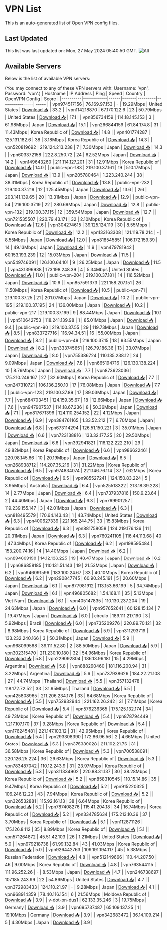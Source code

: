 # VPN List

This is an auto-generated list of Open VPN config files.

## Last Updated

This list was last updated on: Mon, 27 May 2024 05:40:50 GMT.
![Alt](https://repobeats.axiom.co/api/embed/186b98318ef1479477931607c1ad7d823f12451f.svg "Repobeats analytics image")

## Available Servers

Below is the list of available VPN servers:

(You may connect to any of these VPN servers with: Username: 'vpn', Password: 'vpn'.)
| Hostname | IP Address | Ping | Speed | Country | OpenVPN Config | Score |
|----------|------------|------|-------|---------|----------------| ----- |
| vpn974517156 | 76.169.97.153 | - | 19.29Mbps | United States | [Download 📥](./configs/server_0_US.ovpn) | 33.2 |
| vpn114218870 | 67.170.122.6 | 23 | 50.79Mbps | United States | [Download 📥](./configs/server_1_US.ovpn) | 17.1 |
| vpn856734159 | 114.18.145.153 | 3 | 61.98Mbps | Japan | [Download 📥](./configs/server_2_JP.ovpn) | 15.1 |
| vpn266844159 | 61.84.174.8 | 31 | 11.43Mbps | Korea Republic of | [Download 📥](./configs/server_3_KR.ovpn) | 14.8 |
| vpn401774287 | 125.131.182.6 | 38 | 3.18Mbps | Korea Republic of | [Download 📥](./configs/server_4_KR.ovpn) | 14.3 |
| vpn520819692 | 219.124.213.238 | 7 | 7.30Mbps | Japan | [Download 📥](./configs/server_5_JP.ovpn) | 14.3 |
| vpn603372158 | 222.8.250.72 | 24 | 62.52Mbps | Japan | [Download 📥](./configs/server_6_JP.ovpn) | 14.2 |
| vpn149643260 | 211.114.127.201 | 31 | 12.91Mbps | Korea Republic of | [Download 📥](./configs/server_7_KR.ovpn) | 14.0 |
| public-vpn-183 | 219.100.37.161 | 19 | 510.17Mbps | Japan | [Download 📥](./configs/server_8_JP.ovpn) | 13.9 |
| vpn205780464 | 1.223.240.244 | 38 | 38.31Mbps | Korea Republic of | [Download 📥](./configs/server_9_KR.ovpn) | 13.8 |
| public-vpn-232 | 219.100.37.219 | 12 | 125.45Mbps | Japan | [Download 📥](./configs/server_10_JP.ovpn) | 13.6 |
| 2i6 | 203.141.139.65 | 20 | 13.31Mbps | Japan | [Download 📥](./configs/server_11_JP.ovpn) | 12.9 |
| public-vpn-54 | 219.100.37.19 | 22 | 280.69Mbps | Japan | [Download 📥](./configs/server_12_JP.ovpn) | 12.8 |
| public-vpn-132 | 219.100.37.115 | 12 | 359.54Mbps | Japan | [Download 📥](./configs/server_13_JP.ovpn) | 12.7 |
| vpn721535507 | 220.79.43.171 | 32 | 2.10Mbps | Korea Republic of | [Download 📥](./configs/server_14_KR.ovpn) | 12.6 |
| vpn304274615 | 39.125.124.119 | 30 | 8.55Mbps | Korea Republic of | [Download 📥](./configs/server_15_KR.ovpn) | 12.2 |
| vpn133163308 | 121.119.78.214 | - | 8.55Mbps | Japan | [Download 📥](./configs/server_16_JP.ovpn) | 12.0 |
| vpn818545851 | 106.172.159.39 | 14 | 49.13Mbps | Japan | [Download 📥](./configs/server_17_JP.ovpn) | 11.9 |
| vpn479781942 | 60.153.193.239 | 12 | 15.03Mbps | Japan | [Download 📥](./configs/server_18_JP.ovpn) | 11.5 |
| vpn549746091 | 126.100.64.101 | 9 | 26.25Mbps | Japan | [Download 📥](./configs/server_19_JP.ovpn) | 11.5 |
| vpn431396938 | 173.198.248.39 | 4 | 5.34Mbps | United States | [Download 📥](./configs/server_20_US.ovpn) | 11.0 |
| public-vpn-204 | 219.100.37.181 | 14 | 116.52Mbps | Japan | [Download 📥](./configs/server_21_JP.ovpn) | 10.6 |
| vpn857591373 | 221.158.207.151 | 26 | 11.50Mbps | Korea Republic of | [Download 📥](./configs/server_22_KR.ovpn) | 10.5 |
| public-vpn-71 | 219.100.37.25 | 21 | 201.07Mbps | Japan | [Download 📥](./configs/server_23_JP.ovpn) | 10.2 |
| public-vpn-195 | 219.100.37.195 | 24 | 136.00Mbps | Japan | [Download 📥](./configs/server_24_JP.ovpn) | 10.2 |
| public-vpn-217 | 219.100.37.199 | 9 | 88.44Mbps | Japan | [Download 📥](./configs/server_25_JP.ovpn) | 10.1 |
| vpn510642753 | 118.241.139.98 | 1 | 85.01Mbps | Japan | [Download 📥](./configs/server_26_JP.ovpn) | 9.4 |
| public-vpn-90 | 219.100.37.55 | 29 | 119.73Mbps | Japan | [Download 📥](./configs/server_27_JP.ovpn) | 8.5 |
| vpn833727716 | 116.94.34.51 | 16 | 55.00Mbps | Japan | [Download 📥](./configs/server_28_JP.ovpn) | 8.2 |
| public-vpn-49 | 219.100.37.15 | 18 | 93.55Mbps | Japan | [Download 📥](./configs/server_29_JP.ovpn) | 8.2 |
| vpn333745651 | 126.79.186.36 | 13 | 33.07Mbps | Japan | [Download 📥](./configs/server_30_JP.ovpn) | 8.0 |
| vpn755386724 | 110.135.238.12 | 24 | 9.09Mbps | Japan | [Download 📥](./configs/server_31_JP.ovpn) | 7.8 |
| vpn665194716 | 126.130.138.224 | 10 | 8.76Mbps | Japan | [Download 📥](./configs/server_32_JP.ovpn) | 7.7 |
| vpn873623036 | 175.210.249.167 | 27 | 32.60Mbps | Korea Republic of | [Download 📥](./configs/server_33_KR.ovpn) | 7.7 |
| vpn247310721 | 106.136.250.10 | 17 | 76.08Mbps | Japan | [Download 📥](./configs/server_34_JP.ovpn) | 7.7 |
| public-vpn-123 | 219.100.37.89 | 17 | 89.03Mbps | Japan | [Download 📥](./configs/server_35_JP.ovpn) | 7.7 |
| vpn684703451 | 124.159.35.67 | 18 | 12.66Mbps | Japan | [Download 📥](./configs/server_36_JP.ovpn) | 7.6 |
| vpn947907537 | 114.18.67.236 | 8 | 50.36Mbps | Japan | [Download 📥](./configs/server_37_JP.ovpn) | 7.1 |
| vpn817671396 | 124.110.254.152 | 22 | 4.12Mbps | Japan | [Download 📥](./configs/server_38_JP.ovpn) | 6.9 |
| vpn384761165 | 1.33.52.212 | 7 | 6.70Mbps | Japan | [Download 📥](./configs/server_39_JP.ovpn) | 6.8 |
| vpn673114294 | 126.51.150.221 | 3 | 35.01Mbps | Japan | [Download 📥](./configs/server_40_JP.ovpn) | 6.6 |
| vpn723138816 | 133.32.177.25 | 20 | 29.50Mbps | Japan | [Download 📥](./configs/server_41_JP.ovpn) | 6.6 |
| vpn392941821 | 116.122.222.210 | 29 | 49.82Mbps | Korea Republic of | [Download 📥](./configs/server_42_KR.ovpn) | 6.6 |
| vpn986622461 | 220.98.145.66 | 10 | 20.19Mbps | Japan | [Download 📥](./configs/server_43_JP.ovpn) | 6.5 |
| vpn268938712 | 114.207.35.216 | 31 | 31.22Mbps | Korea Republic of | [Download 📥](./configs/server_44_KR.ovpn) | 6.5 |
| vpn974834074 | 221.146.76.114 | 37 | 7.62Mbps | Korea Republic of | [Download 📥](./configs/server_45_KR.ovpn) | 6.5 |
| vpn985527241 | 124.150.83.224 | 5 | 3.95Mbps | Australia | [Download 📥](./configs/server_46_AU.ovpn) | 6.4 |
| vpn525518322 | 213.18.39.228 | 14 | 2.77Mbps | Japan | [Download 📥](./configs/server_47_JP.ovpn) | 6.4 |
| vpn737937816 | 150.9.23.64 | 2 | 44.40Mbps | Japan | [Download 📥](./configs/server_48_JP.ovpn) | 6.3 |
| vpn769901257 | 119.239.155.147 | 3 | 42.01Mbps | Japan | [Download 📥](./configs/server_49_JP.ovpn) | 6.3 |
| vpn818495579 | 170.64.143.43 | 1 | 43.74Mbps | United States | [Download 📥](./configs/server_50_US.ovpn) | 6.3 |
| vpn400627339 | 221.165.244.75 | 33 | 15.83Mbps | Korea Republic of | [Download 📥](./configs/server_51_KR.ovpn) | 6.3 |
| vpn881758058 | 124.219.176.136 | 11 | 20.31Mbps | Japan | [Download 📥](./configs/server_52_JP.ovpn) | 6.3 |
| vpn760241105 | 116.44.113.68 | 40 | 47.34Mbps | Korea Republic of | [Download 📥](./configs/server_53_KR.ovpn) | 6.2 |
| vpn198595484 | 153.200.74.16 | 14 | 14.40Mbps | Japan | [Download 📥](./configs/server_54_JP.ovpn) | 6.2 |
| vpn894669190 | 14.12.136.225 | 19 | 48.47Mbps | Japan | [Download 📥](./configs/server_55_JP.ovpn) | 6.2 |
| vpn686858185 | 110.131.51.143 | 19 | 21.53Mbps | Japan | [Download 📥](./configs/server_56_JP.ovpn) | 6.2 |
| vpn946091596 | 183.100.24.67 | 33 | 40.10Mbps | Korea Republic of | [Download 📥](./configs/server_57_KR.ovpn) | 6.2 |
| vpn290847745 | 60.90.245.191 | 5 | 20.60Mbps | Japan | [Download 📥](./configs/server_58_JP.ovpn) | 6.1 |
| vpn877981912 | 113.153.66.199 | 5 | 34.74Mbps | Japan | [Download 📥](./configs/server_59_JP.ovpn) | 6.1 |
| vpn496805682 | 1.54.168.11 | 35 | 5.13Mbps | Viet Nam | [Download 📥](./configs/server_60_VN.ovpn) | 6.1 |
| vpn405147835 | 110.130.237.204 | 19 | 24.63Mbps | Japan | [Download 📥](./configs/server_61_JP.ovpn) | 6.0 |
| vpn957652641 | 60.128.15.134 | 7 | 19.47Mbps | Japan | [Download 📥](./configs/server_62_JP.ovpn) | 6.0 |
| circulo | 189.111.217.190 | 3 | 5.92Mbps | Brazil | [Download 📥](./configs/server_63_BR.ovpn) | 6.0 |
| vpn735209276 | 220.89.70.121 | 32 | 8.98Mbps | Korea Republic of | [Download 📥](./configs/server_64_KR.ovpn) | 5.9 |
| vpn311293719 | 133.232.240.166 | 3 | 50.31Mbps | Japan | [Download 📥](./configs/server_65_JP.ovpn) | 5.9 |
| vpn968099568 | 39.111.52.80 | 2 | 88.50Mbps | Japan | [Download 📥](./configs/server_66_JP.ovpn) | 5.9 |
| vpn302315470 | 211.230.10.180 | 32 | 54.96Mbps | Korea Republic of | [Download 📥](./configs/server_67_KR.ovpn) | 5.8 |
| vpn229092804 | 186.13.96.181 | 15 | 4.29Mbps | Argentina | [Download 📥](./configs/server_68_AR.ovpn) | 5.8 |
| vpn888290460 | 181.116.200.94 | 31 | 3.22Mbps | Argentina | [Download 📥](./configs/server_69_AR.ovpn) | 5.6 |
| vpn737938626 | 184.22.21.108 | 27 | 44.74Mbps | Thailand | [Download 📥](./configs/server_70_TH.ovpn) | 5.5 |
| vpn357132478 | 118.172.72.52 | 33 | 31.95Mbps | Thailand | [Download 📥](./configs/server_71_TH.ovpn) | 5.5 |
| vpn425808965 | 211.206.234.176 | 33 | 64.68Mbps | Korea Republic of | [Download 📥](./configs/server_72_KR.ovpn) | 5.5 |
| vpn752932944 | 221.162.26.242 | 31 | 7.71Mbps | Korea Republic of | [Download 📥](./configs/server_73_KR.ovpn) | 5.4 |
| vpn576236365 | 175.125.132.174 | 34 | 49.73Mbps | Korea Republic of | [Download 📥](./configs/server_74_KR.ovpn) | 5.4 |
| vpn878794449 | 1.217.107.170 | 37 | 9.28Mbps | Korea Republic of | [Download 📥](./configs/server_75_KR.ovpn) | 5.4 |
| vpn176245481 | 221.147.103.12 | 31 | 42.95Mbps | Korea Republic of | [Download 📥](./configs/server_76_KR.ovpn) | 5.4 |
| vpn293308390 | 172.86.96.56 | 2 | 4.66Mbps | United States | [Download 📥](./configs/server_77_US.ovpn) | 5.3 |
| vpn375389028 | 211.192.21.76 | 31 | 36.58Mbps | Korea Republic of | [Download 📥](./configs/server_78_KR.ovpn) | 5.3 |
| vpn700538091 | 220.126.25.224 | 36 | 29.63Mbps | Korea Republic of | [Download 📥](./configs/server_79_KR.ovpn) | 5.3 |
| vpn783487042 | 110.12.243.9 | 31 | 23.97Mbps | Korea Republic of | [Download 📥](./configs/server_80_KR.ovpn) | 5.3 |
| vpn311334902 | 220.88.31.137 | 30 | 38.28Mbps | Korea Republic of | [Download 📥](./configs/server_81_KR.ovpn) | 5.2 |
| vpn858310545 | 110.15.14.86 | 35 | 9.47Mbps | Korea Republic of | [Download 📥](./configs/server_82_KR.ovpn) | 5.2 |
| vpn915220325 | 106.246.12.23 | 43 | 7.94Mbps | Korea Republic of | [Download 📥](./configs/server_83_KR.ovpn) | 5.2 |
| vpn326532881 | 115.92.161.13 | 38 | 6.64Mbps | Korea Republic of | [Download 📥](./configs/server_84_KR.ovpn) | 5.2 |
| vpn787408276 | 115.41.204.18 | 34 | 16.74Mbps | Korea Republic of | [Download 📥](./configs/server_85_KR.ovpn) | 5.2 |
| vpn334785634 | 175.213.10.36 | 37 | 3.70Mbps | Korea Republic of | [Download 📥](./configs/server_86_KR.ovpn) | 5.1 |
| vpn112871126 | 175.126.8.112 | 35 | 8.89Mbps | Korea Republic of | [Download 📥](./configs/server_87_KR.ovpn) | 5.1 |
| vpn571264872 | 45.51.42.103 | 26 | 1.21Mbps | United States | [Download 📥](./configs/server_88_US.ovpn) | 5.0 |
| vpn979218738 | 61.99.132.84 | 43 | 41.03Mbps | Korea Republic of | [Download 📥](./configs/server_89_KR.ovpn) | 5.0 |
| vpn926442763 | 109.191.194.117 | 45 | 5.38Mbps | Russian Federation | [Download 📥](./configs/server_90_RU.ovpn) | 4.8 |
| vpn512149666 | 110.44.207.50 | 46 | 9.00Mbps | Korea Republic of | [Download 📥](./configs/server_91_KR.ovpn) | 4.8 |
| vpn763544115 | 111.96.252.26 | - | 8.53Mbps | Japan | [Download 📥](./configs/server_92_JP.ovpn) | 4.7 |
| vpn246738697 | 107.185.243.99 | 22 | 54.86Mbps | United States | [Download 📥](./configs/server_93_US.ovpn) | 4.7 |
| vpn372983433 | 124.110.21.97 | - | 9.28Mbps | Japan | [Download 📥](./configs/server_94_JP.ovpn) | 4.1 |
| vpn968914359 | 78.40.116.154 | 6 | 21.56Mbps | Moldova Republic of | [Download 📥](./configs/server_95_MD.ovpn) | 3.9 |
| v-dot-pn-dus1 | 62.133.35.246 | 3 | 19.75Mbps | Germany | [Download 📥](./configs/server_96_DE.ovpn) | 3.9 |
| vpn695737487 | 65.109.137.25 | 1 | 19.10Mbps | Germany | [Download 📥](./configs/server_97_DE.ovpn) | 3.9 |
| vpn342683472 | 36.14.109.214 | 5 | 4.30Mbps | Japan | [Download 📥](./configs/server_98_JP.ovpn) | 3.9 |
